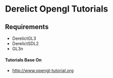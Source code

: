 Derelict Opengl Tutorials
=========================

## Requirements ##
* DerelictGL3
* DerelictSDL2
* GL3n

#### Tutorials Base On ####
* http://www.opengl-tutorial.org
